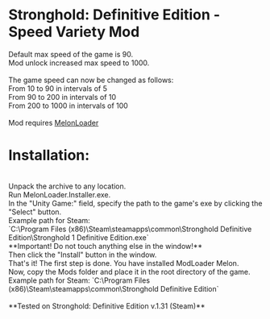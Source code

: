 # Stronghold: Definitive Edition - Speed Variety Mod <br />
Default max speed of the game is 90. <br />
Mod unlock increased max speed to 1000. <br />
<br />
The game speed can now be changed as follows: <br />
From 10 to 90 in intervals of 5 <br />
From 90 to 200 in intervals of 10 <br />
From 200 to 1000 in intervals of 100 <br />
<br />
Mod requires [MelonLoader](https://melonloader.b-cdn.net/MelonLoader.Installer.exe) <br />

# Installation: <br />
<br />
Unpack the archive to any location. <br />
Run MelonLoader.Installer.exe. <br />
In the "Unity Game:" field, specify the path to the game's exe by clicking the "Select" button. <br />
Example path for Steam: <br />
`C:\Program Files (x86)\Steam\steamapps\common\Stronghold Definitive Edition\Stronghold 1 Definitive Edition.exe` <br />
**Important! Do not touch anything else in the window!** <br />
Then click the "Install" button in the window. <br />
That's it! The first step is done. You have installed ModLoader Melon. <br />
Now, copy the Mods folder and place it in the root directory of the game. <br />
Example path for Steam: `C:\Program Files (x86)\Steam\steamapps\common\Stronghold Definitive Edition` <br />
<br />
**Tested on Stronghold: Definitive Edition v.1.31 (Steam)** <br />
